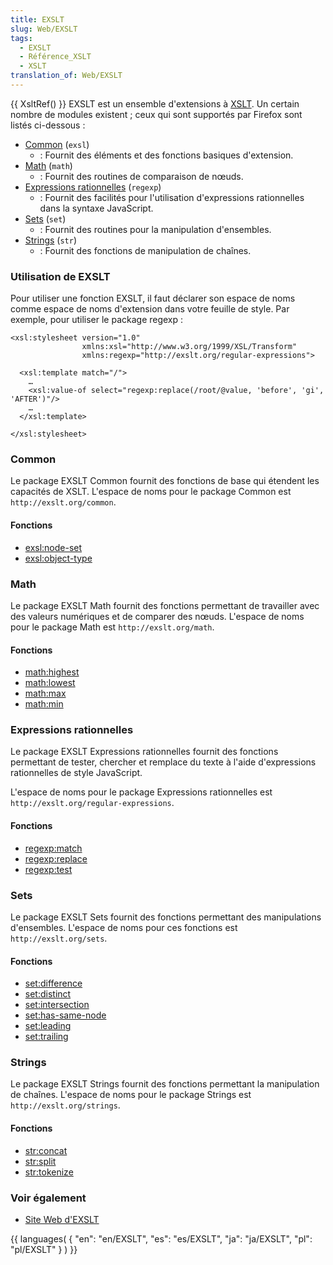 ```yaml
---
title: EXSLT
slug: Web/EXSLT
tags:
  - EXSLT
  - Référence_XSLT
  - XSLT
translation_of: Web/EXSLT
---
```

{{ XsltRef() }}
EXSLT est un ensemble d'extensions à [XSLT](fr/XSLT). Un certain nombre de modules existent ; ceux qui sont supportés par Firefox sont listés ci-dessous :

- [Common](#Common) (`exsl`)
  - : Fournit des éléments et des fonctions basiques d'extension.
- [Math](#Math) (`math`)
  - : Fournit des routines de comparaison de nœuds.
- [Expressions rationnelles](#Expressions_rationnelles) (`regexp`)
  - : Fournit des facilités pour l'utilisation d'expressions rationnelles dans la syntaxe JavaScript.
- [Sets](#Sets) (`set`)
  - : Fournit des routines pour la manipulation d'ensembles.
- [Strings](#Strings) (`str`)
  - : Fournit des fonctions de manipulation de chaînes.

### Utilisation de EXSLT

Pour utiliser une fonction EXSLT, il faut déclarer son espace de noms comme espace de noms d'extension dans votre feuille de style. Par exemple, pour utiliser le package regexp :

    <xsl:stylesheet version="1.0"
                    xmlns:xsl="http://www.w3.org/1999/XSL/Transform"
                    xmlns:regexp="http://exslt.org/regular-expressions">

      <xsl:template match="/">
        …
        <xsl:value-of select="regexp:replace(/root/@value, 'before', 'gi', 'AFTER')"/>
        …
      </xsl:template>

    </xsl:stylesheet>

### Common

Le package EXSLT Common fournit des fonctions de base qui étendent les capacités de XSLT. L'espace de noms pour le package Common est `http://exslt.org/common`.

#### Fonctions

- [exsl:node-set](fr/EXSLT/exsl/node-set)
- [exsl:object-type](fr/EXSLT/exsl/object-type)

### Math

Le package EXSLT Math fournit des fonctions permettant de travailler avec des valeurs numériques et de comparer des nœuds. L'espace de noms pour le package Math est `http://exslt.org/math`.

#### Fonctions

- [math:highest](fr/EXSLT/math/highest)
- [math:lowest](fr/EXSLT/math/lowest)
- [math:max](fr/EXSLT/math/max)
- [math:min](fr/EXSLT/math/min)

### Expressions rationnelles

Le package EXSLT Expressions rationnelles fournit des fonctions permettant de tester, chercher et remplace du texte à l'aide d'expressions rationnelles de style JavaScript.

L'espace de noms pour le package Expressions rationnelles est `http://exslt.org/regular-expressions`.

#### Fonctions

- [regexp:match](fr/EXSLT/regexp/match)
- [regexp:replace](fr/EXSLT/regexp/replace)
- [regexp:test](fr/EXSLT/regexp/test)

### Sets

Le package EXSLT Sets fournit des fonctions permettant des manipulations d'ensembles. L'espace de noms pour ces fonctions est `http://exslt.org/sets`.

#### Fonctions

- [set:difference](fr/EXSLT/set/difference)
- [set:distinct](fr/EXSLT/set/distinct)
- [set:intersection](fr/EXSLT/set/intersection)
- [set:has-same-node](fr/EXSLT/set/has-same-node)
- [set:leading](fr/EXSLT/set/leading)
- [set:trailing](fr/EXSLT/set/trailing)

### Strings

Le package EXSLT Strings fournit des fonctions permettant la manipulation de chaînes. L'espace de noms pour le package Strings est `http://exslt.org/strings`.

#### Fonctions

- [str:concat](fr/EXSLT/str/concat)
- [str:split](fr/EXSLT/str/split)
- [str:tokenize](fr/EXSLT/str/tokenize)

### Voir également

- [Site Web d'EXSLT](http://www.exslt.org/)

{{ languages( { "en": "en/EXSLT", "es": "es/EXSLT", "ja": "ja/EXSLT", "pl": "pl/EXSLT" } ) }}
